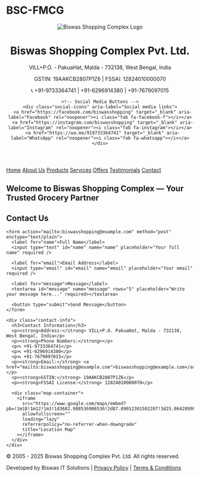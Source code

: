 # BSC-FMCG
<!DOCTYPE html>
<html lang="en">
<head>
<meta charset="UTF-8" />
<meta name="viewport" content="width=device-width, initial-scale=1" />
<title>Biswas Shopping Complex Pvt. Ltd.</title>
<!-- Google Analytics -->
<script async src="https://www.googletagmanager.com/gtag/js?id=GA_MEASUREMENT_ID"></script>
<script>
  window.dataLayer = window.dataLayer || [];
  function gtag(){dataLayer.push(arguments);}
  gtag('js', new Date());
  gtag('config', 'GA_MEASUREMENT_ID');
</script>

<style>
  /* (All previous CSS stays unchanged, omitted here for brevity) */
  /* Add styling for social media icons */
  .social-icons {
    margin-top: 15px;
    display: flex;
    gap: 15px;
  }
  .social-icons a {
    display: inline-block;
    width: 36px;
    height: 36px;
    background-color: #004080;
    border-radius: 50%;
    color: white;
    font-size: 20px;
    line-height: 36px;
    text-align: center;
    transition: background-color 0.3s ease;
  }
  .social-icons a:hover {
    background-color: #0073e6;
  }
</style>

<!-- FontAwesome CDN for social icons -->
<link
  rel="stylesheet"
  href="https://cdnjs.cloudflare.com/ajax/libs/font-awesome/6.4.0/css/all.min.css"
/>
</head>
<body>

<header>
  <div class="container">
    <img src="https://via.placeholder.com/80x80.png?text=Logo" alt="Biswas Shopping Complex Logo" class="logo" />
    <h1>Biswas Shopping Complex Pvt. Ltd.</h1>
    <p>VILL+P.O. - PakuaHat, Malda - 732138, West Bengal, India</p>
    <p>GSTIN: 19AAKCB2807P1Z6 | FSSAI: 12824010000070</p>
    <p>📞 +91-9733364741 | +91-6296914380 | +91-7679097015</p>
    
    <!-- Social Media Buttons -->
    <div class="social-icons" aria-label="Social media links">
      <a href="https://facebook.com/biswasshopping" target="_blank" aria-label="Facebook" rel="noopener"><i class="fab fa-facebook-f"></i></a>
      <a href="https://instagram.com/biswasshopping" target="_blank" aria-label="Instagram" rel="noopener"><i class="fab fa-instagram"></i></a>
      <a href="https://wa.me/919733364741" target="_blank" aria-label="WhatsApp" rel="noopener"><i class="fab fa-whatsapp"></i></a>
    </div>
  </div>
</header>

<nav>
  <div class="container">
    <a href="#home">Home</a>
    <a href="#about">About Us</a>
    <a href="#products">Products</a>
    <a href="#services">Services</a>
    <a href="#offers">Offers</a>
    <a href="#testimonials">Testimonials</a>
    <a href="#contact">Contact</a>
  </div>
</nav>

<section class="hero" id="home">
  <h2>Welcome to Biswas Shopping Complex — Your Trusted Grocery Partner</h2>
</section>

<div class="container">
  <!-- About, Products, Services, Offers, Testimonials sections here, same as before -->
  <!-- For brevity, keep all previous sections unchanged, just add at the end: -->
  
  <section id="contact">
    <h2 class="section-title">Contact Us</h2>

    <form action="mailto:biswasshopping@example.com" method="post" enctype="text/plain">
      <label for="name">Full Name</label>
      <input type="text" id="name" name="name" placeholder="Your full name" required />

      <label for="email">Email Address</label>
      <input type="email" id="email" name="email" placeholder="Your email" required />

      <label for="message">Message</label>
      <textarea id="message" name="message" rows="5" placeholder="Write your message here..." required></textarea>

      <button type="submit">Send Message</button>
    </form>

    <div class="contact-info">
      <h3>Contact Information</h3>
      <p><strong>Address:</strong> VILL+P.O. PakuaHat, Malda - 732138, West Bengal, India</p>
      <p><strong>Phone Numbers:</strong></p>
      <p>📞 +91-9733364741</p>
      <p>📞 +91-6296914380</p>
      <p>📞 +91-7679097015</p>
      <p><strong>Email:</strong> <a href="mailto:biswasshopping@example.com">biswasshopping@example.com</a></p>
      <p><strong>GSTIN:</strong> 19AAKCB2807P1Z6</p>
      <p><strong>FSSAI License:</strong> 12824010000070</p>

      <div class="map-container">
        <iframe
          src="https://www.google.com/maps/embed?pb=!1m18!1m12!1m3!1d3682.988536986536!2d87.89012301502207!3d25.064289983944955!2m3!1f0!2f0!3f0!3m2!1i1024!2i768!4f13.1!3m3!1m2!1s0x39f51475c5f7caa3%3A0x7d24057665e4ff1d!2sPakua%20Hat%2C%20West%20Bengal%20732138!5e0!3m2!1sen!2sin!4v1696413757423!5m2!1sen!2sin"
          allowfullscreen=""
          loading="lazy"
          referrerpolicy="no-referrer-when-downgrade"
          title="Location Map"
        ></iframe>
      </div>
    </div>
  </section>

</div>

<footer>
  <div class="container">
    <p>© 2005 - 2025 Biswas Shopping Complex Pvt. Ltd. All rights reserved.</p>
    <p>
      Developed by Biswas IT Solutions | <a href="#privacy-policy">Privacy Policy</a> | <a href="#terms">Terms & Conditions</a>
    </p>
  </div>
</footer>

<!-- Tawk.to Live Chat Script -->
<script type="text/javascript">
var Tawk_API=Tawk_API||{}, Tawk_LoadStart=new Date();
(function(){
  var s1=document.createElement("script"),s0=document.getElementsByTagName("script")[0];
  s1.async=true;
  s1.src='https://embed.tawk.to/YOUR_TAWKTO_PROPERTY_ID/default';
  s1.charset='UTF-8';
  s1.setAttribute('crossorigin','*');
  s0.parentNode.insertBefore(s1,s0);
})();
</script>

</body>
</html>
